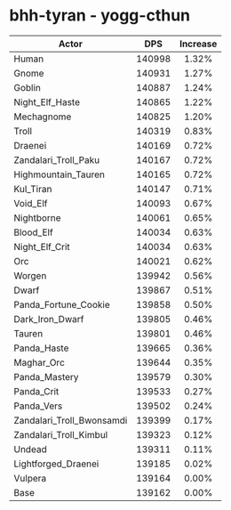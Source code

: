 # bhh-tyran - yogg-cthun
| Actor | DPS | Increase |
|---|:---:|:---:|
|Human|140998|1.32%|
|Gnome|140931|1.27%|
|Goblin|140887|1.24%|
|Night_Elf_Haste|140865|1.22%|
|Mechagnome|140825|1.20%|
|Troll|140319|0.83%|
|Draenei|140169|0.72%|
|Zandalari_Troll_Paku|140167|0.72%|
|Highmountain_Tauren|140165|0.72%|
|Kul_Tiran|140147|0.71%|
|Void_Elf|140093|0.67%|
|Nightborne|140061|0.65%|
|Blood_Elf|140034|0.63%|
|Night_Elf_Crit|140034|0.63%|
|Orc|140021|0.62%|
|Worgen|139942|0.56%|
|Dwarf|139867|0.51%|
|Panda_Fortune_Cookie|139858|0.50%|
|Dark_Iron_Dwarf|139805|0.46%|
|Tauren|139801|0.46%|
|Panda_Haste|139665|0.36%|
|Maghar_Orc|139644|0.35%|
|Panda_Mastery|139579|0.30%|
|Panda_Crit|139533|0.27%|
|Panda_Vers|139502|0.24%|
|Zandalari_Troll_Bwonsamdi|139399|0.17%|
|Zandalari_Troll_Kimbul|139323|0.12%|
|Undead|139311|0.11%|
|Lightforged_Draenei|139185|0.02%|
|Vulpera|139164|0.00%|
|Base|139162|0.00%|

